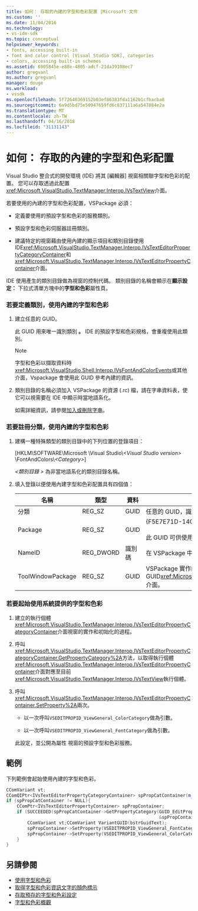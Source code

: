 ```yaml
---
title: 如何： 存取的內建的字型和色彩配置 |Microsoft 文件
ms.custom: ''
ms.date: 11/04/2016
ms.technology:
- vs-ide-sdk
ms.topic: conceptual
helpviewer_keywords:
- fonts, accessing built-in
- font and color control [Visual Studio SDK], categories
- colors, accessing built-in schemes
ms.assetid: 6905845e-e88e-4805-adcf-21da39108ec7
author: gregvanl
ms.author: gregvanl
manager: douge
ms.workload:
- vssdk
ms.openlocfilehash: 5f72640369152b03ef86383fda1162b1cfbacba8
ms.sourcegitcommit: 6a9d5bd75e50947659fd6c837111a6a547884e2a
ms.translationtype: MT
ms.contentlocale: zh-TW
ms.lasthandoff: 04/16/2018
ms.locfileid: "31131143"
---
```

# <a name="how-to-access-the-built-in-fonts-and-color-scheme"></a>如何： 存取的內建的字型和色彩配置
Visual Studio 整合式的開發環境 (IDE) 將其 [編輯器] 視窗相關聯字型和色彩的配置。 您可以存取透過此配置<xref:Microsoft.VisualStudio.TextManager.Interop.IVsTextView>介面。

 若要使用的內建的字型和色彩配置，VSPackage 必須：

-   定義要使用的預設字型和色彩的服務類別。

-   預設字型和色彩伺服器註冊類別。

-   建議特定的視窗藉由使用內建的顯示項目和類別目錄使用 IDE<xref:Microsoft.VisualStudio.TextManager.Interop.IVsTextEditorPropertyCategoryContainer>和<xref:Microsoft.VisualStudio.TextManager.Interop.IVsTextEditorPropertyContainer>介面。

 IDE 使用產生的類別目錄做為視窗的控制代碼。 類別目錄的名稱會顯示在**顯示設定：** 下拉式清單方塊中的**字型和色彩**屬性頁。

### <a name="to-define-a-category-using-built-in-fonts-and-colors"></a>若要定義類別，使用內建的字型和色彩

1.  建立任意的 GUID。

     此 GUID 用來唯一識別類別 **。** IDE 的預設字型和色彩規格，會重複使用此類別。

    > [!NOTE]
    >  字型和色彩以擷取資料時<xref:Microsoft.VisualStudio.Shell.Interop.IVsFontAndColorEvents>或其他介面，Vspackage 會使用此 GUID 參考內建的資訊。

2.  類別目錄的名稱必須加入 VSPackage 的資源 (.rc) 檔，請在字串資料表，使它可以視需要在 IDE 中顯示時當地語系化。

     如需詳細資訊，請參閱[加入或刪除字串](/cpp/windows/adding-or-deleting-a-string)。

### <a name="to-register-a-category-using-built-in-fonts-and-colors"></a>若要註冊分類，使用內建的字型和色彩

1.  建構一種特殊類型的類別目錄中的下列位置的登錄項目：

     [HKLM\SOFTWARE\Microsoft \Visual Studio\\*\<Visual Studio version>* \FontAndColors\\*\<Category>*]

     *\<類別目錄 >* 為非當地語系化的類別目錄名稱。

2.  填入登錄以便使用內建字型和色彩配置具有四個值：

    |名稱|類型|資料|描述|
    |----------|----------|----------|-----------------|
    |分類|REG_SZ|GUID|任意的 GUID，識別包含內建的字型和色彩配置的分類。|
    |Package|REG_SZ|GUID|{F5E7E71D-1401-11D1-883B-0000F87579D2}<br /><br /> 此 GUID 可供使用的預設字型和色彩設定的所有 Vspackage。|
    |NameID|REG_DWORD|識別碼|在 VSPackage 中的可當地語系化的類別目錄名稱的資源識別碼。|
    |ToolWindowPackage|REG_SZ|GUID|VSPackage 實作的 GUID<xref:Microsoft.VisualStudio.TextManager.Interop.IVsTextView>介面。|

### <a name="to-initiate-the-use-of-system-provided-fonts-and-colors"></a>若要起始使用系統提供的字型和色彩

1.  建立的執行個體<xref:Microsoft.VisualStudio.TextManager.Interop.IVsTextEditorPropertyCategoryContainer>介面視窗的實作和初始化的過程。

2.  呼叫<xref:Microsoft.VisualStudio.TextManager.Interop.IVsTextEditorPropertyCategoryContainer.GetPropertyCategory%2A>方法，以取得執行個體<xref:Microsoft.VisualStudio.TextManager.Interop.IVsTextEditorPropertyContainer>介面對應至目前<xref:Microsoft.VisualStudio.TextManager.Interop.IVsTextView>執行個體。

3.  呼叫<xref:Microsoft.VisualStudio.TextManager.Interop.IVsTextEditorPropertyContainer.SetProperty%2A>兩次。

    -   以一次呼叫`VSEDITPROPID_ViewGeneral_ColorCategory`做為引數。

    -   以一次呼叫`VSEDITPROPID_ViewGeneral_FontCategory`做為引數。

     此設定，並公開為屬性 視窗的預設字型和色彩服務。

## <a name="example"></a>範例
 下列範例會起始使用內建的字型和色彩。

```cpp
CComVariant vt;
CComQIPtr<IVsTextEditorPropertyCategoryContainer> spPropCatContainer(m_spView);
if (spPropCatContainer != NULL){
    CComPtr<IVsTextEditorPropertyContainer> spPropContainer;
    if (SUCCEEDED(spPropCatContainer->GetPropertyCategory(GUID_EditPropCategory_View_MasterSettings,
                                                          &spPropContainer))){
        CComVariant vt;CComVariant VariantGUID(bstrGuidText);
        spPropContainer->SetProperty(VSEDITPROPID_ViewGeneral_FontCategory, VariantGUID);
        spPropContainer->SetProperty(VSEDITPROPID_ViewGeneral_ColorCategory, VariantGUID);
    }
}
```

## <a name="see-also"></a>另請參閱

- [使用字型和色彩](../extensibility/using-fonts-and-colors.md)
- [取得字型和色彩資訊文字的顏色標示](../extensibility/getting-font-and-color-information-for-text-colorization.md)
- [存取預存的字型和色彩設定](../extensibility/accessing-stored-font-and-color-settings.md)
- [字型和色彩概觀](../extensibility/font-and-color-overview.md)